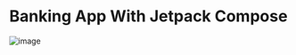 # Banking App With Jetpack Compose

![image](https://github.com/snehaawate/Banking_App/assets/104198663/a5f52d1f-cbbe-42a9-bc67-4603a8b93169)



